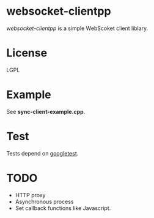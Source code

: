 websocket-clientpp
==================

*websocket-clientpp* is a simple WebScoket client liblary.


License
=======

LGPL


Example
======

See **sync-client-example.cpp**.


Test
====

Tests depend on [googletest](https://code.google.com/p/googletest/).


TODO
====
- HTTP proxy
- Asynchronous process
- Set callback functions like Javascript.

